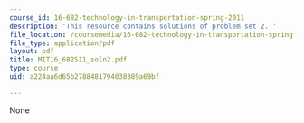 ```yaml
---
course_id: 16-682-technology-in-transportation-spring-2011
description: 'This resource contains solutions of problem set 2. '
file_location: /coursemedia/16-682-technology-in-transportation-spring-2011/a224aa6d65b2788481794038389a69bf_MIT16_682S11_soln2.pdf
file_type: application/pdf
layout: pdf
title: MIT16_682S11_soln2.pdf
type: course
uid: a224aa6d65b2788481794038389a69bf

---
```

None